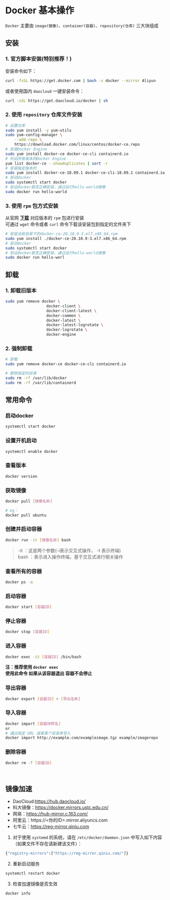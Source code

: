 # Docker 基本操作
`Docker` 主要由 `image(镜像)`、`container(容器)`、`repository(仓库)` 三大块组成  

## 安装
### 1. 官方脚本安装(特别推荐！)  
安装命令如下：
```sh
curl -fsSL https://get.docker.com | bash -s docker --mirror Aliyun
```
或者使用国内 `daocloud` 一键安装命令：
```sh
curl -sSL https://get.daocloud.io/docker | sh
```

### 2. 使用 `repository` 仓库文件安装  
```sh
# 设置仓库
sudo yum install -y yum-utils
sudo yum-config-manager \
    --add-repo \
    https://download.docker.com/linux/centos/docker-ce.repo
# 安装Docker Engine
sudo yum install docker-ce docker-ce-cli containerd.io
# 列出所有版本的Docker Engine
yum list docker-ce --showduplicates | sort -r
# 安装指定版本的
sudo yum install docker-ce-18.09.1 docker-ce-cli-18.09.1 containerd.io
# 启动docker
sudo systemctl start docker
# 验证docker是否正确安装，通过运行hello-world镜像
sudo docker run hello-world
```

### 3. 使用 `rpm` 包方式安装  
从官网 **[下载](https://download.docker.com/linux/centos/)** 对应版本的 `rpm` 包进行安装  
可通过 `wget` 命令或者 `curl` 命令下载该安装包到指定的文件夹下  
```sh
# 安装当前目录下的docker-ce-20.10.9-3.el7.x86_64.rpm
sudo yum install ./docker-ce-20.10.9-3.el7.x86_64.rpm
# 启动docker
sudo systemctl start docker
# 验证docker是否正确安装，通过运行hello-world镜像
sudo docker run hello-worl
```

## 卸载
### 1. 卸载旧版本
```sh
sudo yum remove docker \
                  docker-client \
                  docker-client-latest \
                  docker-common \
                  docker-latest \
                  docker-latest-logrotate \
                  docker-logrotate \
                  docker-engine
```

### 2. 强制卸载
```sh
# 卸载
sudo yum remove docker-ce docker-ce-cli containerd.io

# 删除指定的目录
sudo rm -rf /var/lib/docker
sudo rm -rf /var/lib/containerd
```

## 常用命令
### 启动docker
```sh
systemctl start docker
```
### 设置开机启动
```sh
systemctl enable docker
```
### 查看版本
```sh
docker version
```
### 获取镜像
```sh
docker pull [镜像名称]

# eg：
docker pull ubuntu
```
### 创建并启动容器
```sh
docker run -it [镜像名称] bash
```
>-it ：这是两个参数(-i表示交互式操作， -t 表示终端)  
bash ：表示进入操作终端，基于交互式进行相关操作  

### 查看所有的容器
```sh
docker ps -a
```
### 启动容器
```sh
docker start [容器ID]
```

### 停止容器
```sh
docker stop [容器ID]
```

### 进入容器
```sh
docker exec -it [容器ID] /bin/bash
```
**注：**推荐使用 `docker exec`  
使用此命令 如果从该容器退出 容器不会**停止**

### 导出容器
```sh
docker export [容器ID] > [导出名称]
```

### 导入容器
```sh
docker import [容器快照名]
or
# 通过指定 URL 或者某个目录来导入
docker import http://example.com/exampleimage.tgz example/imagerepo
```

### 删除容器
```sh
docker rm -f [容器ID]
```

```sh

```

```sh

```

## 镜像加速
- DaoCloud:https://hub.daocloud.io/
- 科大镜像：https://docker.mirrors.ustc.edu.cn/  
- 网易：https://hub-mirror.c.163.com/  
- 阿里云：https://<你的ID>.mirror.aliyuncs.com  
- 七牛云：https://reg-mirror.qiniu.com  
1. 对于使用 `systemd` 的系统，请在 `/etc/docker/daemon.json` 中写入如下内容（如果文件不存在请新建该文件）：  
```sh
{"registry-mirrors":["https://reg-mirror.qiniu.com/"]}
```

2. 重新启动服务
```sh
systemctl restart docker
```

3. 检查加速镜像是否生效
```sh
docker info
```

